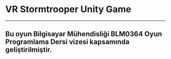 # VR Stormtrooper Unity Game
----
## Bu oyun Bilgisayar Mühendisliği BLM0364 Oyun Programlama Dersi vizesi kapsamında geliştirilmiştir.